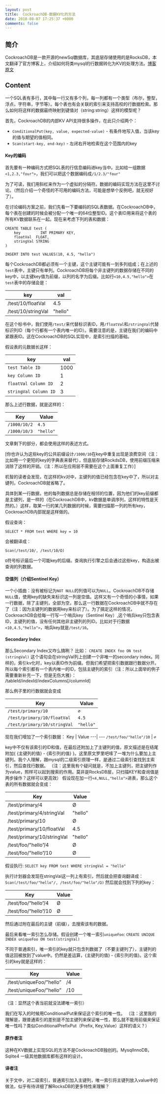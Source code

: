 ```yaml
---
layout: post
title:  CockroachDB-数据KV化的方法
date: 2018-08-07 17:25:37 +0800
comments: false
---
```



## 简介
CockroachDB是一款开源的newSql数据库，其底层存储使用的是RocksDB，本文翻译了官方博客上，介绍如何将类mysql的行数据转化为KV的处理方法。[博客原文](https://www.cockroachlabs.com/blog/sql-in-cockroachdb-mapping-table-data-to-key-value-storage/)

## Content

一个SQL表有多行，其中每一行又有多个列，每一列都有一个类型（布尔，整型，浮点，字符串，字节等）。每个表也有会关联的索引来支持高校的行数据检索。那么如何将这样的数据最终映射到键值对（string:string）这样的模型呢？

首先，CockroachDB的内部KV API支持很多操作，在此只介绍两个：
- `ConditionalPut(key, value, expected-value)` - 有条件地写入值，当该key的值与期望的值相同。
- `Scan(start-key, end-key)` - 左闭右开地检索在这个范围内的key

#### Key的编码

首先要有一种编码方式把SQL表的行信息编码进key当中。比如给一组数据`<1,2.3,"four">`，我们可以把这个数据编码成`/1/2.3/"four"`

为了可读，我们用斜杠来作为一个虚拟的分隔符。数据的编码实现方法在这里不讨论。（然后介绍一个奇怪的不可用的编码方法，可能是想举个反例吧，就无视好了）。

在讨论编码方案之前，我们先看一下要编码的SQL表数据。在CockroachDB中，每个表在创建的时候会被分配一个唯一的64位整型ID。这个表ID用来将这个表的所有KV数据联系在一起。现在来考虑下列的表和数据：
```
CREATE TABLE test (
	key 		INT PRIMARY KEY,
	floatVal  FLOAT,
	stringVal STRING
)

INSERT INTO test VALUES(10, 4.5, "hello")
```

每个CockroachDB都必须有一个主键，这个主键可能有一到多列组成；在上述的`test`表中，主键只有单列。CockroachDB将每个非主键列的数据存储在不同的key中，以主键key值为前缀，以列的名字为后缀。比如行`<10,4.5,"hello">`在`test`表中的存储会是：


key | val
---- | ---
/test/10/floatVal | 4.5
/test/10/stringVal |  "hello"


在这个标书中，我们使用`/test/`来代替标识表ID，用`/floatVal`和`/stringVal`代替标识列ID（每个行都有一个表内唯一的ID）。需要注意的是，主键在我们的编码中紧跟表ID。这在CockroachDB的SQL实现中，是索引扫描的基础。


假设表的元数据长这样：

key | val 
---- | ---
`test Table ID` | 1000
`key Column ID` | 1
`floatVal Column ID` | 2
`stringVal Column ID` | 3

那么上述行数据，就是这样的：

Key | Value
---- | ---
`/1000/10/2` | `4.5`
`/1000/10/3` |  `"hello"`

文章剩下的部分，都会使用这样的表述方式。

[你也许认为这些key的公共前缀设计`/1000/10`在key中重复出现是浪费空间（注：比如用一个更短的key的字典表来替代），但底层存储RockdsDB，使用前缀压缩来消除了这样的开销。（注：所以在应用层不需要在这个上面重复工作）]

机智的读者会发现，在这样的kv对中，主键列的值已经包含在key中了，所以对主键列，CockroachDB就省略了。

具体到某一行数据，他的每列数据总是存储在相邻的位置，因为他们的key前缀都是主键列，是一样的（在CockroachDB中，kv数据是单调序列，这样的特性是天然的。）这样，取某一行的某几列数据的时候，需要扫描那一列的所有key，CockroachDB内部就是这样做的。

假设查询：

`SELECT * FROM test WHERE key = 10`

会被翻译成：

`Scan(/test/10/, /test/10/Ω)`

`Ω`符号标识最后一个可能key的后缀。查询执行引擎之后会通过这些key，构造出被查询的列数据。


#### 空值列（介绍Sentinel Key）

一个小插曲：没有被标记为`NOT NULL`的列值可以为`NULL`。CockroachDB不存储`NULL`值，使用key的缺失来标识这一列是空值。这样又有一个奇怪的小事情，如果一行数据，除了主键列，全部为空，那么这一行数据在CockroachDB中就不存在了（注：因为主键列的数据用key来标识了）。为了搞定这样的情况，CockroachDB会给每一行写一个哨兵key（Sentinel Key）,这个哨兵key只包含表ID，主键列的值，没有任何其他非主键列的列ID。比如对于行数据`<10,4.5,"hello">`，哨兵key就是`/test/10`。

#### Secondary Index

那么Secondary Index又咋么搞咧？
比如：
`CREATE INDEX foo ON test (stringVal)`
这个语句会在stringVal列上创建一个非唯一的secondary index。同样的，索引kv化时，key以表ID作为前缀。但我们希望把索引数据跟行数据分开。所以每个索引都有一个表内唯一的ID，包括主键列的索引（注：所以上面举的例子需要重新补充一下，但是无伤大雅）：
/tableId/indexId/indexColumns[/columnId]

那么例子里的行数据就会变成

Key | Value
---| ---
`/test/primary/10` | `∅`
`/test/primary/10/floatVal` | `4.5`
`/test/primary/10/stringVal` | `"hello"`

现在我们增加了一个索引数据：
Key | Value
---| ---
`/test/foo/"hello"/10` | `∅`

key中不仅有该索引的ID和值，在最后还附加上了主键列的值，原文描述是在结尾附加{ {主键列的值} - {索引列的值} }。这里原文罗里吧嗦了一堆为什么要加上主键列。我个人理解，跟mysql的二级索引原理一样，是通过二级索引查找到主索引，然后查找行数据。
（注：这里我有个疑问就是，不加上主键列，把主键列作为value，照样可以起到搜索的作用。莫非是RocksDB层，只扫描KEY和查询值是两步操作？这样可以更高效）
假设现在加一行`<4,NULL,"hello">`进表，那么这个表的所有数据就会变成：

Key | Value
--- | ---
/test/primary/4 | Ø
/test/primary/4/stringVal |	"hello”
/test/primary/10	| Ø
/test/primary/10/floatVal	| 4.5
/test/primary/10/stringVal	| "hello”
/test/foo/"hello”/4	| Ø
/test/foo/"hello”/10|	Ø

假设执行:
`SELECT key FROM test WHERE stringVal = "hello"`

执行计划器会发现在stringVal这一列上有索引，然后就会把查询翻译成：
`Scan(/test/foo/"hello"/, /test/foo/"hello"/Ω)`
然后就会找到下列的key：

Key	| Value
--- | ---
/test/foo/”hello”/4	| Ø
/test/foo/”hello”/10 |	Ø
然后通过附在最后的主键（前缀），去搜索该有的数据。

最后来看唯一索引怎么存储。假设创建一个唯一索引`uniqueFoo`:
`CREATE UNIQUE INDEX uniqueFoo ON test(stringVal)`

不同于普通索引，唯一索引的key就只包含列数据了（不要主键列了），主键列的值这回被放到了value中。仍然是差运算，{主键列的值} - {索引列的值}。这个索引的key就是这样的：

Key	| Value
--- | ---
/test/uniqueFoo/"hello”	| /4
/test/uniqueFoo/"hello”	| /10

（注：显然这个表当前就没法建唯一索引）

我们在写入的时候用ConditionalPut来保证这个索引的唯一性。
（注：这里我的理解是，跟普通索引的差别是不加主键列来保证唯一性，那么就不能用前缀来保证唯一性吗？类似ConditionalPrefixPut（Prefix, Key,Value）这样的语义？）

#### 原作者注
这种在KV数据上实现SQL的方法不是CockroachDB独创的。MysqlInnoDB， Sqlite4 一级其他数据库都有这样的设计。

#### 译者注
关于文中，对二级索引，普通索引加入主键列，唯一索引将主键列放入value中的做法，似乎有待详细了解RocksDB的更多特性来理解？

